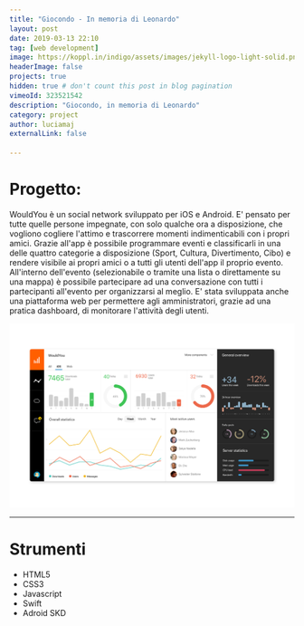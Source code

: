```yaml
---
title: "Giocondo - In memoria di Leonardo"
layout: post
date: 2019-03-13 22:10
tag: [web development]
image: https://koppl.in/indigo/assets/images/jekyll-logo-light-solid.png
headerImage: false
projects: true
hidden: true # don't count this post in blog pagination
vimeoId: 323521542
description: "Giocondo, in memoria di Leonardo"
category: project
author: luciamaj
externalLink: false

---
```


# Progetto:
WouldYou è un social network sviluppato per iOS e Android. E' pensato per tutte quelle persone impegnate, con solo qualche ora a disposizione, che vogliono cogliere l'attimo e trascorrere momenti indimenticabili con i propri amici.
Grazie all'app è possibile programmare eventi e classificarli in una delle quattro categorie a disposizione (Sport, Cultura, Divertimento, Cibo) e rendere visibile ai propri amici o a tutti gli utenti dell'app il proprio evento. All'interno dell'evento (selezionabile o tramite una lista o direttamente su una mappa) è possibile partecipare ad una conversazione con tutti i partecipanti all'evento per organizzarsi al meglio.
E' stata sviluppata anche una piattaforma web per permettere agli amministratori, grazie ad una pratica dashboard, di monitorare l'attività degli utenti.

![image](/assets/images/wouldyou/dash.png)

---

# Strumenti

- HTML5
- CSS3
- Javascript
- Swift
- Adroid SKD